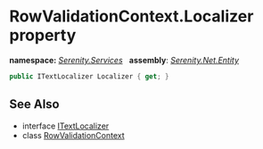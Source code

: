 # RowValidationContext.Localizer property
**namespace:** *[Serenity.Services](../../README.md#serenity.services-namespace)*   **assembly**: *[Serenity.Net.Entity](../../README.md)*

```csharp
public ITextLocalizer Localizer { get; }
```

## See Also

* interface [ITextLocalizer](../Serenity.Net.Core/../../Serenity/ITextLocalizer.md)
* class [RowValidationContext](../RowValidationContext.md)